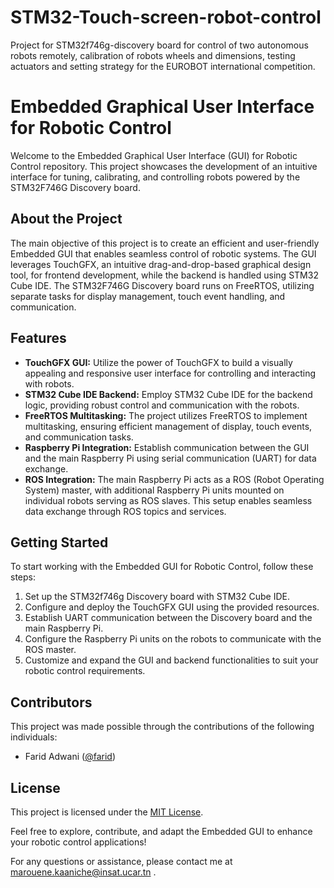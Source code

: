 # STM32-Touch-screen-robot-control
Project for STM32f746g-discovery board for control of two autonomous robots remotely, calibration of robots wheels and dimensions, testing actuators and setting strategy for the EUROBOT international competition.  
# Embedded Graphical User Interface for Robotic Control


Welcome to the Embedded Graphical User Interface (GUI) for Robotic Control repository. This project showcases the development of an intuitive interface for tuning, calibrating, and controlling robots powered by the STM32F746G Discovery board.

## About the Project

The main objective of this project is to create an efficient and user-friendly Embedded GUI that enables seamless control of robotic systems. The GUI leverages TouchGFX, an intuitive drag-and-drop-based graphical design tool, for frontend development, while the backend is handled using STM32 Cube IDE. The STM32F746G Discovery board runs on FreeRTOS, utilizing separate tasks for display management, touch event handling, and communication.

## Features

- **TouchGFX GUI:** Utilize the power of TouchGFX to build a visually appealing and responsive user interface for controlling and interacting with robots.
- **STM32 Cube IDE Backend:** Employ STM32 Cube IDE for the backend logic, providing robust control and communication with the robots.
- **FreeRTOS Multitasking:** The project utilizes FreeRTOS to implement multitasking, ensuring efficient management of display, touch events, and communication tasks.
- **Raspberry Pi Integration:** Establish communication between the GUI and the main Raspberry Pi using serial communication (UART) for data exchange.
- **ROS Integration:** The main Raspberry Pi acts as a ROS (Robot Operating System) master, with additional Raspberry Pi units mounted on individual robots serving as ROS slaves. This setup enables seamless data exchange through ROS topics and services.


## Getting Started

To start working with the Embedded GUI for Robotic Control, follow these steps:

1. Set up the STM32f746g Discovery board with STM32 Cube IDE.
2. Configure and deploy the TouchGFX GUI using the provided resources.
3. Establish UART communication between the Discovery board and the main Raspberry Pi.
4. Configure the Raspberry Pi units on the robots to communicate with the ROS master.
5. Customize and expand the GUI and backend functionalities to suit your robotic control requirements.

## Contributors

This project was made possible through the contributions of the following individuals:

- Farid Adwani ([@farid](https://github.com/Farid-Adwani))

## License

This project is licensed under the [MIT License](LICENSE).

Feel free to explore, contribute, and adapt the Embedded GUI to enhance your robotic control applications!

For any questions or assistance, please contact me at marouene.kaaniche@insat.ucar.tn .
